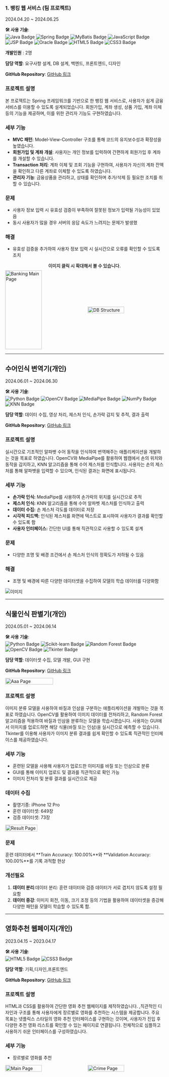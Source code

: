 

### 1. 뱅킹 웹 서비스 (팀 프로젝트) 
2024.04.20 ~ 2024.06.25

**🛠 사용 기술**:  
![Java Badge](https://img.shields.io/badge/Java-%23ED8B00.svg?style=flat-square&logo=openjdk&logoColor=white) 
![Spring Badge](https://img.shields.io/badge/Spring-%236DB33F.svg?style=flat-square&logo=spring&logoColor=white) 
![MyBatis Badge](https://img.shields.io/badge/MyBatis-%23ED8B00.svg?style=flat-square&logo=MyBatis&logoColor=white) 
![JavaScript Badge](https://img.shields.io/badge/JavaScript-%23F7DF1E.svg?style=flat-square&logo=javascript&logoColor=black) 
![JSP Badge](https://img.shields.io/badge/JSP-%230769AD.svg?style=flat-square&logoColor=white) 
![Oracle Badge](https://img.shields.io/badge/OracleDB-%23F80000.svg?style=flat-square&logo=oracle&logoColor=white) 
![HTML5 Badge](https://img.shields.io/badge/HTML5-%23E34F26.svg?style=flat-square&logo=html5&logoColor=white) 
![CSS3 Badge](https://img.shields.io/badge/CSS3-%231572B6.svg?style=flat-square&logo=css3&logoColor=white)


**개발인원** : 2명  

**담당 역할**: 요구사항 설계, DB 설계, 백엔드, 프론트엔드, 디자인  

**GitHub Repository**: [GitHub 링크](https://github.com/jjy1006/bankweb)

### 프로젝트 설명
본 프로젝트는 Spring 프레임워크를 기반으로 한 뱅킹 웹 서비스로, 사용자가 쉽게 금융 서비스를 이용할 수 있도록 설계되었습니다. 회원가입, 계좌 생성, 상품 가입, 계좌 이체 등의 기능을 제공하며, 이를 위한 관리자 기능도 구현하였습니다.  

### 세부 기능
- **MVC 패턴**: Model-View-Controller 구조를 통해 코드의 유지보수성과 확장성을 높였습니다.
- **회원가입 및 계좌 개설**: 사용자는 개인 정보를 입력하여 간편하게 회원가입 후 계좌를 개설할 수 있습니다.
- **Transaction 처리**: 계좌 이체 및 조회 기능을 구현하여, 사용자가 자신의 계좌 잔액을 확인하고 다른 계좌로 이체할 수 있도록 하였습니다.
- **관리자 기능**: 금융상품을 관리하고, 상태를 확인하며 추가/삭제 등 필요한 조치를 취할 수 있습니다.
  
### 문제
- 사용자 정보 입력 시 유효성 검증이 부족하여 잘못된 정보가 입력될 가능성이 있었음
- 동시 사용자가 많을 경우 서버의 응답 속도가 느려지는 문제가 발생했

### 해결
- 유효성 검증을 추가하여 사용자 정보 입력 시 실시간으로 오류를 확인할 수 있도록 조치



    
<div style="text-align: center; font-size: 14px; margin-bottom: 5px; font-weight: bold; color: #333;">
  <span>이미지 클릭 시 확대해서 볼 수 있습니다.</span>
</div>
<div style="display: flex; justify-content: space-between; align-items: center;">
  <img src="https://github.com/jjy1006/bankweb/blob/main/%EB%B1%85%ED%82%B9%20%EB%A9%94%EC%9D%B8%ED%99%94%EB%A9%B4.png" alt="Banking Main Page" style="width: 48%; height: 250px; margin-right: 1%;">
  <img src="https://github.com/jjy1006/bankweb/blob/main/DB%EA%B5%AC%EC%84%B1.png" alt="DB Structure" style="width: 48%; height: auto;">
</div>

---

## 수어인식 변역기(개인)  
2024.06.01 ~ 2024.06.30

**🛠 사용 기술**:  
![Python Badge](https://img.shields.io/badge/Python-%2314354C.svg?style=flat-square&logo=python&logoColor=white) ![OpenCV Badge](https://img.shields.io/badge/OpenCV-%235C3EE8.svg?style=flat-square&logo=opencv&logoColor=white) ![MediaPipe Badge](https://img.shields.io/badge/MediaPipe-%23FF3D00.svg?style=flat-square&logo=google&logoColor=white) ![NumPy Badge](https://img.shields.io/badge/NumPy-%23013243.svg?style=flat-square&logo=numpy&logoColor=white) ![KNN Badge](https://img.shields.io/badge/KNN-%234C8C4A.svg?style=flat-square&logoColor=white)

**담당 역할**: 데이터 수집, 영상 처리, 제스처 인식, 손가락 감지 및 추적, 결과 출력 

**GitHub Repository**: [GitHub 링크](https://github.com/jjy1006/sign)

### 프로젝트 설명
실시간으로 기초적인 알파벳 수어 동작을 인식하여 번역해주는 애플리케이션을 개발하는 것을 목표로 하였습니다. OpenCV와 MediaPipe를 활용하여 웹캠에서 손의 위치와 동작을 감지하고, KNN 알고리즘을 통해 수어 제스처를 인식합니다. 사용자는 손의 제스처를 통해 알파벳을 입력할 수 있으며, 인식된 결과는 화면에 표시됩니다.

### 세부 기능
- **손가락 인식:** MediaPipe를 사용하여 손가락의 위치를 실시간으로 추적
- **제스처 인식:** KNN 알고리즘을 통해 수어 알파벳 제스처를 인식하고 출력
- **데이터 수집:** 손 제스처 각도를 데이터로 저장
- **시각적 피드백:** 인식된 제스처를 화면에 텍스트로 표시하여 사용자가 결과를 확인할 수 있도록 함
- **사용자 인터페이스:** 간단한 UI를 통해 직관적으로 사용할 수 있도록 설계

### 문제
- 다양한 조명 및 배경 조건에서 손 제스처 인식의 정확도가 저하될 수 있음


### 해결
- 조명 및 배경에 따른 다양한 데이터셋을 수집하여 모델의 학습 데이터를 다양화함

![이미지](https://github.com/jjy1006/sign/blob/master/sign_project.png)

---

## 식물인식 판별기(개인)
2024.05.01 ~ 2024.06.14

**🛠 사용 기술**:  
![Python Badge](https://img.shields.io/badge/Python-%2314354C.svg?style=flat-square&logo=python&logoColor=white) 
![Scikit-learn Badge](https://img.shields.io/badge/Scikit--learn-%23F7931E.svg?style=flat-square&logo=scikit-learn&logoColor=white) 
![Random Forest Badge](https://img.shields.io/badge/Random_Forest-%2366CCFF.svg?style=flat-square&logoColor=white) 
![OpenCV Badge](https://img.shields.io/badge/OpenCV-%235C3EE8.svg?style=flat-square&logo=opencv&logoColor=white) 
![Tkinter Badge](https://img.shields.io/badge/Tkinter-%23FF6347.svg?style=flat-square&logo=python&logoColor=white) 

**담당 역할**: 데이터셋 수집, 모델 개발, GUI 구현  

**GitHub Repository**: [GitHub 링크](https://github.com/jjy1006/Basil)

<div style="display: flex; justify-content: space-between;">
  <img src="https://github.com/jjy1006/Basil/raw/master/aaa.png" alt="Aaa Page" style="width: 55%; height: auto;">
</div>

### 프로젝트 설명
이미지 분류 모델을 사용하여 바질과 인삼을 구분하는 애플리케이션을 개발하는 것을 목표로 하였습니다. OpenCV를 활용하여 이미지 데이터를 전처리하고, Random Forest 알고리즘을 적용하여 바질과 인삼을 분류하는 모델을 학습시켰습니다. 사용자는 GUI에서 이미지를 업로드하면 해당 식물(바질 또는 인삼)을 실시간으로 예측할 수 있습니다. Tkinter를 이용해 사용자가 이미지 분류 결과를 쉽게 확인할 수 있도록 직관적인 인터페이스를 제공하였습니다.



### 세부 기능
- 훈련된 모델을 사용해 사용자가 업로드한 이미지를 바질 또는 인삼으로 분류
- GUI를 통해 이미지 업로드 및 결과를 직관적으로 확인 가능
- 이미지 전처리 및 분류 결과를 실시간으로 제공

### 데이터 수집
- 촬영기종: iPhone 12 Pro
- 훈련 데이터셋: 649장
- 검증 데이터셋: 73장
  
<div style="display: flex; justify-content: space-between;">
  <img src="https://github.com/jjy1006/Basil/raw/master/result.png" alt="Result Page" style="width: 45%; height: auto;">
</div>

### 문제
훈련 데이터에서 **Train Accuracy: 100.00%**와 **Validation Accuracy: 100.00%**를 기록 과적합 현상 
### 개선필요 
1. **데이터 분리**:데이터 분리: 훈련 데이터와 검증 데이터가 서로 겹치지 않도록 설정 필요함
2. **데이터 증강**: 이미지 회전, 이동, 크기 조정 등의 기법을 활용하여 데이터셋을 증강해 다양한 패턴을 모델이 학습할 수 있도록 함.




---
## 영화추천 웹페이지(개인)
2023.04.15 ~ 2023.04.17


**🛠 사용 기술**:  
![HTML5 Badge](https://img.shields.io/badge/HTML5-%23E34F26.svg?style=flat-square&logo=html5&logoColor=white) 
![CSS3 Badge](https://img.shields.io/badge/CSS3-%231572B6.svg?style=flat-square&logo=css3&logoColor=white)


**담당 역할**:  기획,디자인,프론트엔드 

**GitHub Repository**: [GitHub 링크](https://github.com/jjy1006/netflix)



### 프로젝트 설명
HTML과 CSS를 활용하여 간단한 영화 추천 웹페이지를 제작하였습니다. ,직관적인 디자인과 구조를 통해 사용자에게 장르별로 영화를 추천하는 시스템을 제공합니다. 주요 목표는 넷플릭스 스타일의 영화 추천 인터페이스를 구현하는 것이며, 사용자가 진입 후 다양한 추천 영화 리스트를 확인할 수 있는 페이지로 연결됩니다. 전체적으로 심플하고 사용하기 쉬운 인터페이스를 구성하였습니다.

### 세부 기능
- 장르별로 영화를 추천
<div style="display: flex; justify-content: space-between;">
  <img src="https://github.com/jjy1006/netflix/raw/master/mainpage.png" alt="Main Page" style="width: 48%; height: auto;">
  <img src="https://github.com/jjy1006/netflix/raw/master/crime_page%202024-09-27%20191343.png" alt="Crime Page" style="width: 48%; height: auto;">
</div>







